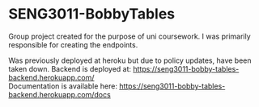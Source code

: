 # SENG3011-BobbyTables
Group project created for the purpose of uni coursework. I was primarily responsible for creating the endpoints.

Was previously deployed at heroku but due to policy updates, have been taken down.
Backend is deployed at: https://seng3011-bobby-tables-backend.herokuapp.com/ \
Documentation is available here: https://seng3011-bobby-tables-backend.herokuapp.com/docs
